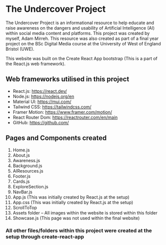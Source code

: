 # The Undercover Project

The Undercover Project is an informational resource to help educate and raise awareness on the dangers and usability of Artificial Intelligence (AI) within social media content and platforms. This project was created by myself, Adam Mirreh. This resource was also created as part of a final year project on the BSc Digital Media course at the University of West of England Bristol (UWE).

This website was built on the Create React App bootstrap (This is a part of the React.js web framework).

## Web frameworks utilised in this project

* React.js: https://react.dev/
* Node.js: https://nodejs.org/en
* Material UI: https://mui.com/
* Tailwind CSS: https://tailwindcss.com/
* Framer Motion: https://www.framer.com/motion/
* React Router Dom: https://reactrouter.com/en/main
* GitHub: https://github.com/ 

## Pages and Components created

1.	Home.js
2.	About.js
3.	Awareness.js
4.	Background.js
5.	AIResources.js
6.	Footer.js
7.	Cards.js
8.	ExploreSection.js
9.	NavBar.js
10.	App.js (This was initially created by React.js at the setup)
11.	App.css (This was initially created by React.js at the setup)
12.	ScrollToTop
13.	Assets folder – All images within the website is stored within this folder
14.	Showcase.js (This page was not used within the final website)

### All other files/folders within this project were created at the setup through create-react-app
